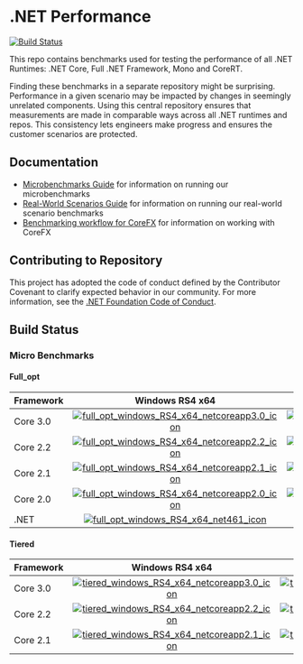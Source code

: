 # .NET Performance

[![Build Status](https://dev.azure.com/dnceng/public/_apis/build/status/dotnet/performance/performance-ci?branchName=master)](https://dev.azure.com/dnceng/public/_build/latest?definitionId=271&branchName=master)

This repo contains benchmarks used for testing the performance of all .NET Runtimes: .NET Core, Full .NET Framework, Mono and CoreRT.

Finding these benchmarks in a separate repository might be surprising. Performance in a given scenario may be impacted by changes in seemingly unrelated components. Using this central repository ensures that measurements are made in comparable ways across all .NET runtimes and repos. This consistency lets engineers make progress and ensures the customer scenarios are protected.

## Documentation

* [Microbenchmarks Guide](./src/benchmarks/micro/README.md) for information on running our microbenchmarks
* [Real-World Scenarios Guide](./src/benchmarks/real-world/JitBench/README.md) for information on running our real-world scenario benchmarks
* [Benchmarking workflow for CoreFX](./docs/benchmarking-workflow-corefx.md) for information on working with CoreFX

## Contributing to Repository

This project has adopted the code of conduct defined by the Contributor Covenant to clarify expected behavior in our community. For more information, see the [.NET Foundation Code of Conduct](https://dotnetfoundation.org/code-of-conduct).

## Build Status

### Micro Benchmarks

#### Full_opt

| Framework | Windows RS4 x64                                                                             | Windows RS4 x86                                                                             | Ubuntu 16.04 x64                                                                            | Ubuntu 16.04 ARM64                                                                              |
| :-------- | :-----------------------------------------------------------------------------------------: | :-----------------------------------------------------------------------------------------: | :-----------------------------------------------------------------------------------------: | :---------------------------------------------------------------------------------------------: |
| Core 3.0  | [![full_opt_windows_RS4_x64_netcoreapp3.0_icon]][full_opt_windows_RS4_x64_netcoreapp3.0_status] | [![full_opt_windows_RS4_x86_netcoreapp3.0_icon]][full_opt_windows_RS4_x86_netcoreapp3.0_status] | [![full_opt_ubuntu_1604_x64_netcoreapp3.0_icon]][full_opt_ubuntu_1604_x64_netcoreapp3.0_status] | [![full_opt_ubuntu_1604_arm64_netcoreapp3.0_icon]][full_opt_ubuntu_1604_arm64_netcoreapp3.0_status] |
| Core 2.2  | [![full_opt_windows_RS4_x64_netcoreapp2.2_icon]][full_opt_windows_RS4_x64_netcoreapp2.2_status] | [![full_opt_windows_RS4_x86_netcoreapp2.2_icon]][full_opt_windows_RS4_x86_netcoreapp2.2_status] | [![full_opt_ubuntu_1604_x64_netcoreapp2.2_icon]][full_opt_ubuntu_1604_x64_netcoreapp2.2_status] | N/A                                                                                             |
| Core 2.1  | [![full_opt_windows_RS4_x64_netcoreapp2.1_icon]][full_opt_windows_RS4_x64_netcoreapp2.1_status] | [![full_opt_windows_RS4_x86_netcoreapp2.1_icon]][full_opt_windows_RS4_x86_netcoreapp2.1_status] | [![full_opt_ubuntu_1604_x64_netcoreapp2.1_icon]][full_opt_ubuntu_1604_x64_netcoreapp2.1_status] | N/A                                                                                             |
| Core 2.0  | [![full_opt_windows_RS4_x64_netcoreapp2.0_icon]][full_opt_windows_RS4_x64_netcoreapp2.0_status] | [![full_opt_windows_RS4_x86_netcoreapp2.0_icon]][full_opt_windows_RS4_x86_netcoreapp2.0_status] | [![full_opt_ubuntu_1604_x64_netcoreapp2.0_icon]][full_opt_ubuntu_1604_x64_netcoreapp2.0_status] | N/A                                                                                             |
| .NET      | [![full_opt_windows_RS4_x64_net461_icon]][full_opt_windows_RS4_x64_net461_status]               | [![full_opt_windows_RS4_x86_net461_icon]][full_opt_windows_RS4_x86_net461_status]               | N/A                                                                                         | N/A                                                                                             |


#### Tiered

| Framework | Windows RS4 x64                                                                               | Windows RS4 x86                                                                               | Ubuntu 16.04 x64                                                                              | Ubuntu 16.04 ARM64                                                                                |
| :-------- | :-------------------------------------------------------------------------------------------: | :-------------------------------------------------------------------------------------------: | :-------------------------------------------------------------------------------------------: | :-----------------------------------------------------------------------------------------------: |
| Core 3.0  | [![tiered_windows_RS4_x64_netcoreapp3.0_icon]][tiered_windows_RS4_x64_netcoreapp3.0_status] | [![tiered_windows_RS4_x86_netcoreapp3.0_icon]][tiered_windows_RS4_x86_netcoreapp3.0_status] | [![tiered_ubuntu_1604_x64_netcoreapp3.0_icon]][tiered_ubuntu_1604_x64_netcoreapp3.0_status] | [![tiered_ubuntu_1604_arm64_netcoreapp3.0_icon]][tiered_ubuntu_1604_arm64_netcoreapp3.0_status] |
| Core 2.2  | [![tiered_windows_RS4_x64_netcoreapp2.2_icon]][tiered_windows_RS4_x64_netcoreapp2.2_status] | [![tiered_windows_RS4_x86_netcoreapp2.2_icon]][tiered_windows_RS4_x86_netcoreapp2.2_status] | [![tiered_ubuntu_1604_x64_netcoreapp2.2_icon]][tiered_ubuntu_1604_x64_netcoreapp2.2_status] | N/A                                                                                               |
| Core 2.1  | [![tiered_windows_RS4_x64_netcoreapp2.1_icon]][tiered_windows_RS4_x64_netcoreapp2.1_status] | [![tiered_windows_RS4_x86_netcoreapp2.1_icon]][tiered_windows_RS4_x86_netcoreapp2.1_status] | [![tiered_ubuntu_1604_x64_netcoreapp2.1_icon]][tiered_ubuntu_1604_x64_netcoreapp2.1_status] | N/A                                                                                               |


[//]: # (These are the full_opt links)

[//]: # (These are the windows x64 links)
[full_opt_windows_RS4_x64_netcoreapp3.0_status]:     https://dev.azure.com/dnceng/public/_build/latest?definitionId=271&branchName=master&jobName=windows%20RS4%20x64&configuration=full_opt_netcoreapp3.0
[full_opt_windows_RS4_x64_netcoreapp3.0_icon]:       https://dev.azure.com/dnceng/public/_apis/build/status/dotnet/performance/performance-ci?branchName=master&jobName=windows%20RS4%20x64&configuration=full_opt_netcoreapp3.0
[full_opt_windows_RS4_x64_netcoreapp2.2_status]:     https://dev.azure.com/dnceng/public/_build/latest?definitionId=271&branchName=master&jobName=windows%20RS4%20x64&configuration=full_opt_netcoreapp2.2
[full_opt_windows_RS4_x64_netcoreapp2.2_icon]:       https://dev.azure.com/dnceng/public/_apis/build/status/dotnet/performance/performance-ci?branchName=master&jobName=windows%20RS4%20x64&configuration=full_opt_netcoreapp2.2
[full_opt_windows_RS4_x64_netcoreapp2.1_status]:     https://dev.azure.com/dnceng/public/_build/latest?definitionId=271&branchName=master&jobName=windows%20RS4%20x64&configuration=full_opt_netcoreapp2.1
[full_opt_windows_RS4_x64_netcoreapp2.1_icon]:       https://dev.azure.com/dnceng/public/_apis/build/status/dotnet/performance/performance-ci?branchName=master&jobName=windows%20RS4%20x64&configuration=full_opt_netcoreapp2.1
[full_opt_windows_RS4_x64_netcoreapp2.0_status]:     https://dev.azure.com/dnceng/public/_build/latest?definitionId=271&branchName=master&jobName=windows%20RS4%20x64&configuration=full_opt_netcoreapp2.0
[full_opt_windows_RS4_x64_netcoreapp2.0_icon]:       https://dev.azure.com/dnceng/public/_apis/build/status/dotnet/performance/performance-ci?branchName=master&jobName=windows%20RS4%20x64&configuration=full_opt_netcoreapp2.0
[full_opt_windows_RS4_x64_net461_status]:            https://dev.azure.com/dnceng/public/_build/latest?definitionId=271&branchName=master&jobName=windows%20RS4%20x64&configuration=full_opt_net461
[full_opt_windows_RS4_x64_net461_icon]:              https://dev.azure.com/dnceng/public/_apis/build/status/dotnet/performance/performance-ci?branchName=master&jobName=windows%20RS4%20x64&configuration=full_opt_net461

[//]: # (These are the windows x86 links)
[full_opt_windows_RS4_x86_netcoreapp3.0_status]:     https://dev.azure.com/dnceng/public/_build/latest?definitionId=271&branchName=master&jobName=windows%20RS4%20x86&configuration=full_opt_netcoreapp3.0
[full_opt_windows_RS4_x86_netcoreapp3.0_icon]:       https://dev.azure.com/dnceng/public/_apis/build/status/dotnet/performance/performance-ci?branchName=master&jobName=windows%20RS4%20x86&configuration=full_opt_netcoreapp3.0
[full_opt_windows_RS4_x86_netcoreapp2.2_status]:     https://dev.azure.com/dnceng/public/_build/latest?definitionId=271&branchName=master&jobName=windows%20RS4%20x86&configuration=full_opt_netcoreapp2.2
[full_opt_windows_RS4_x86_netcoreapp2.2_icon]:       https://dev.azure.com/dnceng/public/_apis/build/status/dotnet/performance/performance-ci?branchName=master&jobName=windows%20RS4%20x86&configuration=full_opt_netcoreapp2.2
[full_opt_windows_RS4_x86_netcoreapp2.1_status]:     https://dev.azure.com/dnceng/public/_build/latest?definitionId=271&branchName=master&jobName=windows%20RS4%20x86&configuration=full_opt_netcoreapp2.1
[full_opt_windows_RS4_x86_netcoreapp2.1_icon]:       https://dev.azure.com/dnceng/public/_apis/build/status/dotnet/performance/performance-ci?branchName=master&jobName=windows%20RS4%20x86&configuration=full_opt_netcoreapp2.1
[full_opt_windows_RS4_x86_netcoreapp2.0_status]:     https://dev.azure.com/dnceng/public/_build/latest?definitionId=271&branchName=master&jobName=windows%20RS4%20x86&configuration=full_opt_netcoreapp2.0
[full_opt_windows_RS4_x86_netcoreapp2.0_icon]:       https://dev.azure.com/dnceng/public/_apis/build/status/dotnet/performance/performance-ci?branchName=master&jobName=windows%20RS4%20x86&configuration=full_opt_netcoreapp2.0
[full_opt_windows_RS4_x86_net461_status]:            https://dev.azure.com/dnceng/public/_build/latest?definitionId=271&branchName=master&jobName=windows%20RS4%20x86&configuration=full_opt_net461
[full_opt_windows_RS4_x86_net461_icon]:              https://dev.azure.com/dnceng/public/_apis/build/status/dotnet/performance/performance-ci?branchName=master&jobName=windows%20RS4%20x86&configuration=full_opt_net461

[//]: # (These are the ubuntu x64 links)
[full_opt_ubuntu_1604_x64_netcoreapp3.0_status]:     https://dev.azure.com/dnceng/public/_build/latest?definitionId=271&branchName=master&jobName=ubuntu%201604%20x64&configuration=full_opt_netcoreapp3.0
[full_opt_ubuntu_1604_x64_netcoreapp3.0_icon]:       https://dev.azure.com/dnceng/public/_apis/build/status/dotnet/performance/performance-ci?branchName=master&jobName=ubuntu%201604%20x64&configuration=full_opt_netcoreapp3.0
[full_opt_ubuntu_1604_x64_netcoreapp2.2_status]:     https://dev.azure.com/dnceng/public/_build/latest?definitionId=271&branchName=master&jobName=ubuntu%201604%20x64&configuration=full_opt_netcoreapp2.2
[full_opt_ubuntu_1604_x64_netcoreapp2.2_icon]:       https://dev.azure.com/dnceng/public/_apis/build/status/dotnet/performance/performance-ci?branchName=master&jobName=ubuntu%201604%20x64&configuration=full_opt_netcoreapp2.2
[full_opt_ubuntu_1604_x64_netcoreapp2.1_status]:     https://dev.azure.com/dnceng/public/_build/latest?definitionId=271&branchName=master&jobName=ubuntu%201604%20x64&configuration=full_opt_netcoreapp2.1
[full_opt_ubuntu_1604_x64_netcoreapp2.1_icon]:       https://dev.azure.com/dnceng/public/_apis/build/status/dotnet/performance/performance-ci?branchName=master&jobName=ubuntu%201604%20x64&configuration=full_opt_netcoreapp2.1
[full_opt_ubuntu_1604_x64_netcoreapp2.0_status]:     https://dev.azure.com/dnceng/public/_build/latest?definitionId=271&branchName=master&jobName=ubuntu%201604%20x64&configuration=full_opt_netcoreapp2.0
[full_opt_ubuntu_1604_x64_netcoreapp2.0_icon]:       https://dev.azure.com/dnceng/public/_apis/build/status/dotnet/performance/performance-ci?branchName=master&jobName=ubuntu%201604%20x64&configuration=full_opt_netcoreapp2.0

[//]: # (These are the ubuntu arm64 links)
[full_opt_ubuntu_1604_arm64_netcoreapp3.0_status]:   https://dev.azure.com/dnceng/public/_build/latest?definitionId=271&branchName=master&jobName=ubuntu%201604%20arm64&configuration=full_opt_netcoreapp3.0
[full_opt_ubuntu_1604_arm64_netcoreapp3.0_icon]:     https://dev.azure.com/dnceng/public/_apis/build/status/dotnet/performance/performance-ci?branchName=master&jobName=ubuntu%201604%20arm64&configuration=full_opt_netcoreapp3.0

[//]: # (These are the tiered links)

[//]: # (These are the windows x64 links)
[tiered_windows_RS4_x64_netcoreapp3.0_status]:    https://dev.azure.com/dnceng/public/_build/latest?definitionId=271&branchName=master&jobName=windows%20RS4%20x64&configuration=tiered_netcoreapp3.0
[tiered_windows_RS4_x64_netcoreapp3.0_icon]:      https://dev.azure.com/dnceng/public/_apis/build/status/dotnet/performance/performance-ci?branchName=master&jobName=windows%20RS4%20x64&configuration=tiered_netcoreapp3.0
[tiered_windows_RS4_x64_netcoreapp2.2_status]:    https://dev.azure.com/dnceng/public/_build/latest?definitionId=271&branchName=master&jobName=windows%20RS4%20x64&configuration=tiered_netcoreapp2.2
[tiered_windows_RS4_x64_netcoreapp2.2_icon]:      https://dev.azure.com/dnceng/public/_apis/build/status/dotnet/performance/performance-ci?branchName=master&jobName=windows%20RS4%20x64&configuration=tiered_netcoreapp2.2
[tiered_windows_RS4_x64_netcoreapp2.1_status]:    https://dev.azure.com/dnceng/public/_build/latest?definitionId=271&branchName=master&jobName=windows%20RS4%20x64&configuration=tiered_netcoreapp2.1
[tiered_windows_RS4_x64_netcoreapp2.1_icon]:      https://dev.azure.com/dnceng/public/_apis/build/status/dotnet/performance/performance-ci?branchName=master&jobName=windows%20RS4%20x64&configuration=tiered_netcoreapp2.1

[//]: # (These are the windows x86 links)
[tiered_windows_RS4_x86_netcoreapp3.0_status]:    https://dev.azure.com/dnceng/public/_build/latest?definitionId=271&branchName=master&jobName=windows%20RS4%20x86&configuration=tiered_netcoreapp3.0
[tiered_windows_RS4_x86_netcoreapp3.0_icon]:      https://dev.azure.com/dnceng/public/_apis/build/status/dotnet/performance/performance-ci?branchName=master&jobName=windows%20RS4%20x86&configuration=tiered_netcoreapp3.0
[tiered_windows_RS4_x86_netcoreapp2.2_status]:    https://dev.azure.com/dnceng/public/_build/latest?definitionId=271&branchName=master&jobName=windows%20RS4%20x86&configuration=tiered_netcoreapp2.2
[tiered_windows_RS4_x86_netcoreapp2.2_icon]:      https://dev.azure.com/dnceng/public/_apis/build/status/dotnet/performance/performance-ci?branchName=master&jobName=windows%20RS4%20x86&configuration=tiered_netcoreapp2.2
[tiered_windows_RS4_x86_netcoreapp2.1_status]:    https://dev.azure.com/dnceng/public/_build/latest?definitionId=271&branchName=master&jobName=windows%20RS4%20x86&configuration=tiered_netcoreapp2.1
[tiered_windows_RS4_x86_netcoreapp2.1_icon]:      https://dev.azure.com/dnceng/public/_apis/build/status/dotnet/performance/performance-ci?branchName=master&jobName=windows%20RS4%20x86&configuration=tiered_netcoreapp2.1

[//]: # (These are the ubuntu x64 links)
[tiered_ubuntu_1604_x64_netcoreapp3.0_status]:    https://dev.azure.com/dnceng/public/_build/latest?definitionId=271&branchName=master&jobName=ubuntu%201604%20x64&configuration=tiered_netcoreapp3.0
[tiered_ubuntu_1604_x64_netcoreapp3.0_icon]:      https://dev.azure.com/dnceng/public/_apis/build/status/dotnet/performance/performance-ci?branchName=master&jobName=ubuntu%201604%20x64&configuration=tiered_netcoreapp3.0
[tiered_ubuntu_1604_x64_netcoreapp2.2_status]:    https://dev.azure.com/dnceng/public/_build/latest?definitionId=271&branchName=master&jobName=ubuntu%201604%20x64&configuration=tiered_netcoreapp2.2
[tiered_ubuntu_1604_x64_netcoreapp2.2_icon]:      https://dev.azure.com/dnceng/public/_apis/build/status/dotnet/performance/performance-ci?branchName=master&jobName=ubuntu%201604%20x64&configuration=tiered_netcoreapp2.2
[tiered_ubuntu_1604_x64_netcoreapp2.1_status]:    https://dev.azure.com/dnceng/public/_build/latest?definitionId=271&branchName=master&jobName=ubuntu%201604%20x64&configuration=tiered_netcoreapp2.1
[tiered_ubuntu_1604_x64_netcoreapp2.1_icon]:      https://dev.azure.com/dnceng/public/_apis/build/status/dotnet/performance/performance-ci?branchName=master&jobName=ubuntu%201604%20x64&configuration=tiered_netcoreapp2.1

[//]: # (These are the ubuntu arm64 links)
[tiered_ubuntu_1604_arm64_netcoreapp3.0_status]:  https://dev.azure.com/dnceng/public/_build/latest?definitionId=271&branchName=master&jobName=ubuntu%201604%20arm64&configuration=tiered_netcoreapp3.0
[tiered_ubuntu_1604_arm64_netcoreapp3.0_icon]:    https://dev.azure.com/dnceng/public/_apis/build/status/dotnet/performance/performance-ci?branchName=master&jobName=ubuntu%201604%20arm64&configuration=tiered_netcoreapp3.0